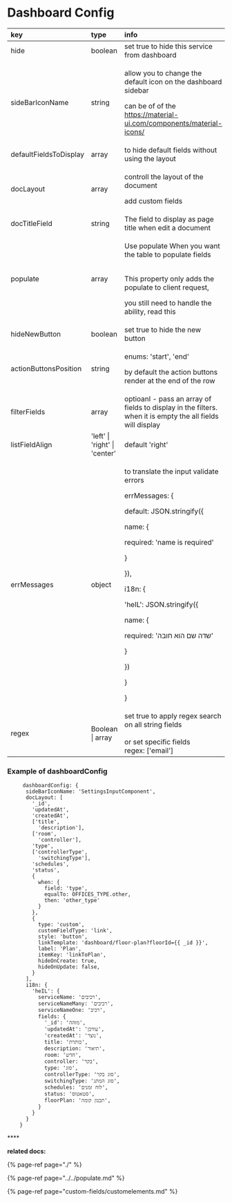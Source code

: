 # Dashboard Config

<table>
  <thead>
    <tr>
      <th style="text-align:left">key</th>
      <th style="text-align:left">type</th>
      <th style="text-align:left">info</th>
      <th style="text-align:left">example</th>
    </tr>
  </thead>
  <tbody>
    <tr>
      <td style="text-align:left">hide</td>
      <td style="text-align:left">boolean</td>
      <td style="text-align:left">set true to hide this service from dashboard</td>
      <td style="text-align:left"></td>
    </tr>
    <tr>
      <td style="text-align:left">sideBarIconName</td>
      <td style="text-align:left">string</td>
      <td style="text-align:left">
        <p>allow you to change the default icon on the dashboard sidebar</p>
        <p>can be of of the <a href="https://material-ui.com/components/material-icons/">https://material-ui.com/components/material-icons/</a>
        </p>
      </td>
      <td style="text-align:left">&apos;user&apos;</td>
    </tr>
    <tr>
      <td style="text-align:left">defaultFieldsToDisplay</td>
      <td style="text-align:left">array</td>
      <td style="text-align:left">to hide default fields without using the layout</td>
      <td style="text-align:left">[&apos;_id&apos;,&apos;createdAt&apos;,&apos;updatedAt&apos;]</td>
    </tr>
    <tr>
      <td style="text-align:left">docLayout</td>
      <td style="text-align:left">array</td>
      <td style="text-align:left">
        <p>controll the layout of the document</p>
        <p></p>
        <p>add custom fields</p>
      </td>
      <td style="text-align:left"></td>
    </tr>
    <tr>
      <td style="text-align:left">docTitleField</td>
      <td style="text-align:left">string</td>
      <td style="text-align:left">The field to display as page title when edit a document</td>
      <td style="text-align:left">
        <p></p>
        <p></p>
      </td>
    </tr>
    <tr>
      <td style="text-align:left">populate</td>
      <td style="text-align:left">array</td>
      <td style="text-align:left">
        <p>Use populate When you want the table to populate fields</p>
        <p>
          <br />This property only adds the populate to client request,</p>
        <p>you still need to handle the ability, read this</p>
      </td>
      <td style="text-align:left"></td>
    </tr>
    <tr>
      <td style="text-align:left">hideNewButton</td>
      <td style="text-align:left">boolean</td>
      <td style="text-align:left">set true to hide the new button</td>
      <td style="text-align:left"></td>
    </tr>
    <tr>
      <td style="text-align:left">actionButtonsPosition</td>
      <td style="text-align:left">string</td>
      <td style="text-align:left">
        <p>enums: &apos;start&apos;, &apos;end&apos;</p>
        <p>by default the action buttons render at the end of the row</p>
      </td>
      <td style="text-align:left"></td>
    </tr>
    <tr>
      <td style="text-align:left">filterFields</td>
      <td style="text-align:left">array</td>
      <td style="text-align:left">optioanl - pass an array of fields to display in the filters. when it
        is empty the all fields will display</td>
      <td style="text-align:left"></td>
    </tr>
    <tr>
      <td style="text-align:left">listFieldAlign</td>
      <td style="text-align:left">&apos;left&apos; | &apos;right&apos; | &apos;center&apos;</td>
      <td style="text-align:left">default &apos;right&apos;</td>
      <td style="text-align:left"></td>
    </tr>
    <tr>
      <td style="text-align:left">errMessages</td>
      <td style="text-align:left">object</td>
      <td style="text-align:left">
        <p>to translate the input validate errors</p>
        <p>errMessages: {
          <br />
        </p>
        <p>default: JSON.stringify({
          <br />
        </p>
        <p>name: {
          <br />
        </p>
        <p>required: &apos;name is required&apos;
          <br />
        </p>
        <p>}
          <br />
        </p>
        <p>}),
          <br />
        </p>
        <p>i18n: {
          <br />
        </p>
        <p>&apos;heIL&apos;: JSON.stringify({
          <br />
        </p>
        <p>name: {
          <br />
        </p>
        <p>required: &apos;&#x5E9;&#x5D3;&#x5D4; &#x5E9;&#x5DD; &#x5D4;&#x5D5;&#x5D0;
          &#x5D7;&#x5D5;&#x5D1;&#x5D4;&apos;
          <br />
        </p>
        <p>}
          <br />
        </p>
        <p>})
          <br />
        </p>
        <p>}
          <br />
        </p>
        <p>}</p>
      </td>
      <td style="text-align:left"></td>
    </tr>
    <tr>
      <td style="text-align:left">regex</td>
      <td style="text-align:left">Boolean | array</td>
      <td style="text-align:left">set true to apply regex search on all string fields
        <br />
        <br />or set specific fields
        <br />regex: [&apos;email&apos;]</td>
      <td style="text-align:left"></td>
    </tr>
  </tbody>
</table>

### Example of dashboardConfig

```text
     dashboardConfig: {
      sideBarIconName: 'SettingsInputComponent',
      docLayout: [
        '_id',
        'updatedAt',
        'createdAt',
        ['title',
          'description'],
        ['room',
          'controller'],
        'type',
        ['controllerType',
          'switchingType'],
        'schedules',
        'status',
        {
          when: {
            field: 'type',
            equalTo: OFFICES_TYPE.other,
            then: 'other_type'
          }
        },  
        {
          type: 'custom',
          customFieldType: 'link',
          style: 'button',
          linkTemplate: 'dashboard/floor-plan?floorId={{ _id }}',
          label: 'Plan',
          itemKey: 'linkToPlan',
          hideOnCreate: true,
          hideOnUpdate: false,
        }
      ],
      i18n: {
        'heIL': {
          serviceName: 'רכיבים',
          serviceNameMany: 'רכיבים',
          serviceNameOne: 'רכיב',
          fields: {
            '_id': 'מזהה',
            'updatedAt': 'עודכן',
            'createdAt': 'נוצר',
            title: 'כותרת',
            description: 'תיאור',
            room: 'חדש',
            controller: 'בקר',
            type: 'סוג',
            controllerType: 'סוג בקר',
            switchingType: 'סוג המתג',
            schedules: 'לוח זמנים',
            status: 'סטאטוס',
            floorPlan: 'תכנון קומה',
          }
        }
      }
    }
```

\*\*\*\*

  
  
**related docs:**

{% page-ref page="./" %}

{% page-ref page="../../populate.md" %}

{% page-ref page="custom-fields/customelements.md" %}



